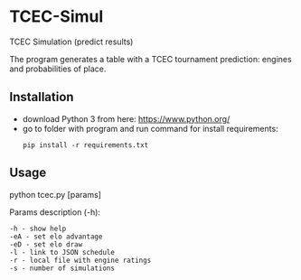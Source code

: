 # TCEC-Simul

TCEC Simulation (predict results)

The program generates a table with a TCEC tournament prediction: engines and probabilities of place.

## Installation

+ download Python 3 from here: https://www.python.org/
+ go to folder with program and run command for install requirements:
  ```
  pip install -r requirements.txt
  ```



## Usage
python tcec.py [params]

Params description (-h):
```
-h - show help
-eA - set elo advantage
-eD - set elo draw
-l - link to JSON schedule
-r - local file with engine ratings
-s - number of simulations
```
